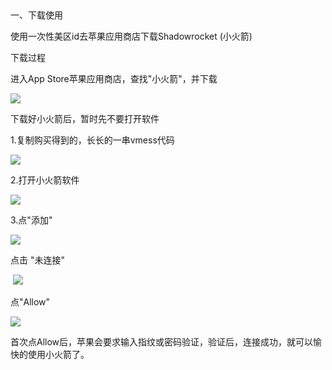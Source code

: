 <p>
	<br />
</p>
<p>
	<p>
		一、下载使用
	</p>
	<p>
		使用一次性美区id去苹果应用商店下载Shadowrocket&nbsp;(小火箭)
	</p>
	<p>
		下载过程
	</p>
	<p>
		进入App&nbsp;Store苹果应用商店，查找"小火箭"，并下载
	</p>
	<p>
		<img src="http://jpg.8888888.best/x1.jpg" />
	</p>
	<p>
		下载好小火箭后，暂时先不要打开软件
	</p>
	<p>
		1.复制购买得到的，长长的一串vmess代码
	</p>
	<p>
		<img src="http://jpg.8888888.best/x2.jpg" />	</p>
	<p>
		2.打开小火箭软件
	</p>
	<p>
		<img src="http://jpg.8888888.best/x3.jpg" />	</p>
	<p>
		3.点"添加"
	</p>
	<p>
		<img src="http://jpg.8888888.best/x4.jpg" />
	</p>
	<p>
		点击&nbsp;"未连接"
	</p>
	<p>
		&nbsp;<img src="http://jpg.8888888.best/x5.jpg" />
	</p>
	<p>
		点"Allow"
	</p>
	<p>
		<img src="http://jpg.8888888.best/x6.jpg" />
	</p>
	<p>
		首次点Allow后，苹果会要求输入指纹或密码验证，验证后，连接成功，就可以愉快的使用小火箭了。
	</p>
	<p>
		<br />
	</p>
	<p>
		<br />
	</p>
	<p>
		<br />
	</p>
</p>
<p>
	<br />
</p>
